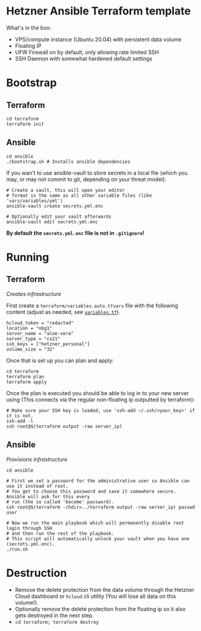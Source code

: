 # Hetzner Ansible Terraform template

What's in the box:

- VPS/compute instance (Ubuntu 20.04) with persistent data volume
- Floating IP
- UFW Firewall on by default, only allowing rate limited SSH
- SSH Daemon with somewhat hardened default settings

# Bootstrap

## Terraform

```
cd terraform
terraform init
```

## Ansible

```
cd ansible
./bootstrap.sh # Installs ansible dependencies
```

If you wan't to use ansible-vault to store secrets in a local file (which you may, or may not commit to git, depending on your threat model):

```
# Create a vault, this will open your editor
# format is the same as all other variable files (like 'vars/variables/yml')
ansible-vault create secrets.yml.enc

# Optionally edit your vault afterwards
ansible-vault edit secrets.yml.enc
```

**By default the `secrets.yml.enc` file is not in `.gitignore`!**

# Running

## Terraform

*Creates infrastructure*

First create a `terraform/variables.auto.tfvars` file with the following content (adjust as needed, see [`variables.tf`](./terraform/variables.tf)).

```
hcloud_token = "redacted"
location = "nbg1"
server_name = "aloe-vera"
server_type = "cx21"
ssh_keys = ["hetzner_personal"]
volume_size = "32"
```

Once that is set up you can plan and apply:
```
cd terraform
terraform plan
terraform apply
```

Once the plan is executed you should be able to log in to your new server using (This connects via the regular non-floating ip outputted by terraform):
```
# Make sure your SSH key is loaded, use 'ssh-add ~/.ssh/<your_key>' if it is not.
ssh-add -l
ssh root@$(terraform output -raw server_ip)
```

## Ansible

*Provisions infrastructure*

```
cd ansible

# First we set a password for the administrative user so Ansible can use it instead of root.
# You get to choose this password and save it somewhere secure. Ansible will ask for this every
# run (the so called 'become' password).
ssh root@$(terraform -chdir=../terraform output -raw server_ip) passwd user

# Now we run the main playbook which will permanently disable root login through SSH
# and then run the rest of the playbook.
# This script will automatically unlock your vault when you have one (secrets.yml.enc).
./run.sh
```

# Destruction

- Remove the delete protection from the data volume through the Hetzner Cloud dashboard or `hcloud` cli utility (You will lose all data on this volume!).
- Optionally remove the delete protection from the floating ip so it also gets destroyed in the next step.
- `cd terraform; terraform destroy`

